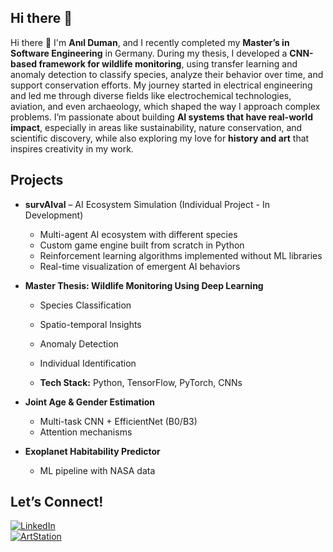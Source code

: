 ## Hi there 👋

<!--
**anil-duman/anil-duman** is a ✨ _special_ ✨ repository because its `README.md` (this file) appears on your GitHub profile.

Here are some ideas to get you started:

- 🔭 I’m currently working on ...
- 🌱 I’m currently learning ...
- 👯 I’m looking to collaborate on ...
- 🤔 I’m looking for help with ...
- 💬 Ask me about ...
- 📫 How to reach me: ...
- 😄 Pronouns: ...
- ⚡ Fun fact: ...
-->

Hi there 👋 I'm **Anıl Duman**, and I recently completed my **Master’s in Software Engineering** in Germany. During my thesis, I developed a **CNN-based framework for wildlife monitoring**, using transfer learning and anomaly detection to classify species, analyze their behavior over time, and support conservation efforts. My journey started in electrical engineering and led me through diverse fields like electrochemical technologies, aviation, and even archaeology, which shaped the way I approach complex problems. I’m passionate about building **AI systems that have real-world impact**, especially in areas like sustainability, nature conservation, and scientific discovery, while also exploring my love for **history and art** that inspires creativity in my work.

## Projects

- **survAIval** – AI Ecosystem Simulation (Individual Project - In Development)
  - Multi-agent AI ecosystem with different species
  - Custom game engine built from scratch in Python  
  - Reinforcement learning algorithms implemented without ML libraries
  - Real-time visualization of emergent AI behaviors

- **Master Thesis: Wildlife Monitoring Using Deep Learning**  
  - Species Classification
  - Spatio-temporal Insights
  - Anomaly Detection
  - Individual Identification

  - **Tech Stack:** Python, TensorFlow, PyTorch, CNNs

- **Joint Age & Gender Estimation**
  - Multi-task CNN + EfficientNet (B0/B3)
  - Attention mechanisms

- **Exoplanet Habitability Predictor**
  - ML pipeline with NASA data

## Let’s Connect!

[![LinkedIn](https://img.shields.io/badge/LinkedIn-0077B5?style=for-the-badge&logo=linkedin&logoColor=white)](https://linkedin.com/in/anil-duman-210686224)    
[![ArtStation](https://img.shields.io/badge/ArtStation-13AFF0?style=for-the-badge&logo=artstation&logoColor=white)](https://artstation.com/anilduman)  
